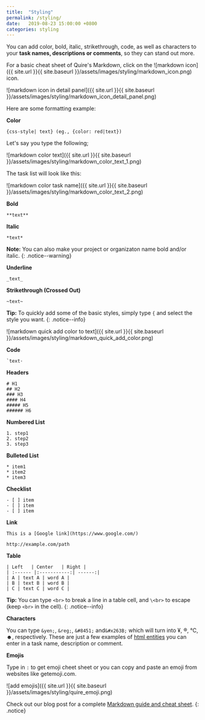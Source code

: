 ```yaml
---
title:  "Styling"
permalink: /styling/
date:   2019-08-23 15:00:00 +0800
categories: styling
---
```

You can add color, bold, italic, strikethrough, code,  as well as characters to your **task names, descriptions or comments**, so they can stand out more.

For a basic cheat sheet of Quire's Markdown, click on the ![markdown icon]({{ site.url }}{{ site.baseurl }}/assets/images/styling/markdown_icon.png)
 icon.

![markdown icon in detail panel]({{ site.url }}{{ site.baseurl }}/assets/images/styling/markdown_icon_detail_panel.png)

Here are some formatting example:

**Color**

```
{css-style| text} (eg., {color: red|text})
```

Let's say you type the following;

![markdown color text]({{ site.url }}{{ site.baseurl }}/assets/images/styling/markdown_color_text_1.png)

The task list will look like this:

![markdown color task name]({{ site.url }}{{ site.baseurl }}/assets/images/styling/markdown_color_text_2.png)

**Bold**

```
**text**
```

**Italic**

```
*text*
```

**Note:** You can also make your project or organizaton name bold and/or italic.
{: .notice--warning}

**Underline**

```
_text_
```

**Strikethrough (Crossed Out)**

```
~text~
```

**Tip:** To quickly add some of the basic styles, simply type `{` and select the style you want.
{: .notice--info}

![markdown quick add color to text]({{ site.url }}{{ site.baseurl }}/assets/images/styling/markdown_quick_add_color.png)

**Code**

```
`text·
```

**Headers**

```
# H1
## H2
### H3
#### H4
##### H5
###### H6
```

**Numbered List**

```
1. step1
2. step2
3. step3
```

**Bulleted List**

```
* item1
* item2
* item3
```

**Checklist**

```
- [ ] item
- [ ] item 
- [ ] item
```

**Link**
```
This is a [Google link](https://www.google.com/)
```
```
http://example.com/path
```

**Table**

```
| Left   | Center   | Right |
| :------ |:-----------:| ------:|
| A | text A | word A |
| B | text B | word B |
| C | text C | word C |
```

**Tip:** You can type `<br>` to break a line in a table cell, and `\<br>` to escape (keep `<br>` in the cell).
{: .notice--info}


**Characters**

You can type `&yen;`, `&reg;`, `&#8451;` and`&#x263B;` which will turn into ¥, ®, ℃, ☻, respectively. These are just a few examples of [html entities](https://www.w3schools.com/html/html_entities.asp) you can enter in a task name, description or comment.

**Emojis**

Type in `:` to get emoji cheet sheet or you can copy and paste an emoji from websites like getemoji.com. 

![add emojis]({{ site.url }}{{ site.baseurl }}/assets/images/styling/quire_emoji.png)

Check out our blog post for a complete [Markdown guide and cheat sheet](https://quire.io/blog/p/Our-Very-Own-Markdown.html). 
{: .notice}
